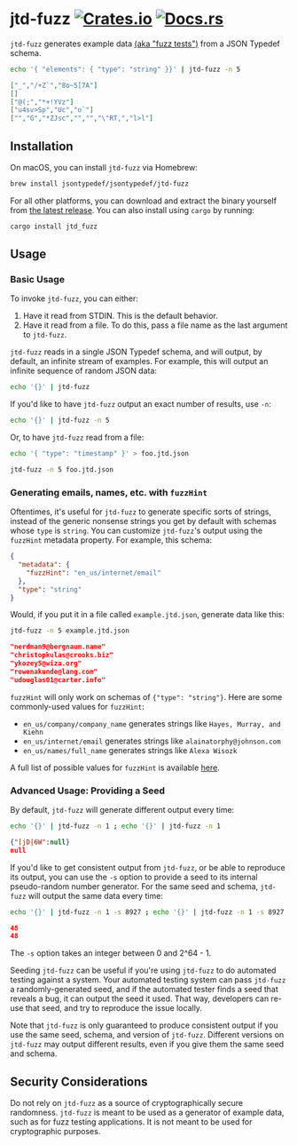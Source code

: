 # jtd-fuzz [![Crates.io](https://img.shields.io/crates/v/jtd_fuzz)](https://crates.io/crates/jtd_fuzz) [![Docs.rs](https://docs.rs/jtd-fuzz/badge.svg)](https://docs.rs/jtd_fuzz)

`jtd-fuzz` generates example data [(aka "fuzz tests")][fuzz] from a JSON Typedef
schema.

```bash
echo '{ "elements": { "type": "string" }}' | jtd-fuzz -n 5
```

```json
["_","/+Z`","8o~5[7A"]
[]
["@(;","*+!YVz"]
["u4sv>Sp","Uc","o`"]
["","G","*ZJsc","","","\"RT,","l>l"]
```

## Installation

On macOS, you can install `jtd-fuzz` via Homebrew:

```bash
brew install jsontypedef/jsontypedef/jtd-fuzz
```

For all other platforms, you can download and extract the binary yourself from
[the latest release][latest]. You can also install using `cargo` by running:

```bash
cargo install jtd_fuzz
```

## Usage

### Basic Usage

To invoke `jtd-fuzz`, you can either:

1. Have it read from STDIN. This is the default behavior.
2. Have it read from a file. To do this, pass a file name as the last argument
   to `jtd-fuzz`.

`jtd-fuzz` reads in a single JSON Typedef schema, and will output, by default,
an infinite stream of examples. For example, this will output an infinite
sequence of random JSON data:

```bash
echo '{}' | jtd-fuzz
```

If you'd like to have `jtd-fuzz` output an exact number of results, use `-n`:

```bash
echo '{}' | jtd-fuzz -n 5
```

Or, to have `jtd-fuzz` read from a file:

```bash
echo '{ "type": "timestamp" }' > foo.jtd.json

jtd-fuzz -n 5 foo.jtd.json
```

### Generating emails, names, etc. with `fuzzHint`

Oftentimes, it's useful for `jtd-fuzz` to generate specific sorts of strings,
instead of the generic nonsense strings you get by default with schemas whose
`type` is `string`. You can customize `jtd-fuzz`'s output using the `fuzzHint`
metadata property. For example, this schema:

```json
{
  "metadata": {
    "fuzzHint": "en_us/internet/email"
  },
  "type": "string"
}
```

Would, if you put it in a file called `example.jtd.json`, generate data like
this:

```bash
jtd-fuzz -n 5 example.jtd.json
```

```json
"nerdman9@bergnaum.name"
"christopkulas@crooks.biz"
"ykozey5@wiza.org"
"rowenakunde@lang.com"
"udouglas01@carter.info"
```

`fuzzHint` will only work on schemas of `{"type": "string"}`. Here are some
commonly-used values for `fuzzHint`:

- `en_us/company/company_name` generates strings like `Hayes, Murray, and Kiehn`
- `en_us/internet/email` generates strings like `alainatorphy@johnson.com`
- `en_us/names/full_name` generates strings like `Alexa Wisozk`

A full list of possible values for `fuzzHint` is available
[here](https://docs.rs/jtd-fuzz/0.2.0/jtd_fuzz/fn.fuzz.html#using-fuzzhint).

### Advanced Usage: Providing a Seed

By default, `jtd-fuzz` will generate different output every time:

```bash
echo '{}' | jtd-fuzz -n 1 ; echo '{}' | jtd-fuzz -n 1
```

```json
{"[jD|6W":null}
null
```

If you'd like to get consistent output from `jtd-fuzz`, or be able to reproduce
its output, you can use the `-s` option to provide a seed to its internal
pseudo-random number generator. For the same seed and schema, `jtd-fuzz` will
output the same data every time:

```bash
echo '{}' | jtd-fuzz -n 1 -s 8927 ; echo '{}' | jtd-fuzz -n 1 -s 8927
```

```json
48
48
```

The `-s` option takes an integer between 0 and 2^64 - 1.

Seeding `jtd-fuzz` can be useful if you're using `jtd-fuzz` to do automated
testing against a system. Your automated testing system can pass `jtd-fuzz` a
randomly-generated seed, and if the automated tester finds a seed that reveals a
bug, it can output the seed it used. That way, developers can re-use that seed,
and try to reproduce the issue locally.

Note that `jtd-fuzz` is only guaranteed to produce consistent output if you use
the same seed, schema, and version of `jtd-fuzz`. Different versions on
`jtd-fuzz` may output different results, even if you give them the same seed and
schema.

## Security Considerations

Do not rely on `jtd-fuzz` as a source of cryptographically secure randomness.
`jtd-fuzz` is meant to be used as a generator of example data, such as for fuzz
testing applications. It is not meant to be used for cryptographic purposes.

[fuzz]: https://en.wikipedia.org/wiki/Fuzzing
[latest]: https://github.com/jsontypedef/json-typedef-fuzz/releases/latest

